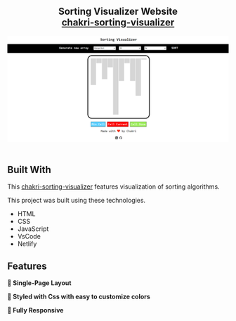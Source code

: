 <h2 align="center">
  Sorting Visualizer Website<br/>
  <a href="https://chakri-sorting-algorithm-visualizer.netlify.app/" target="_blank">chakri-sorting-visualizer</a>
</h2>
<div align="center">
  <img alt="Demo" src="./assets/project-3.png" />
</div>

<br/>




## Built With

This <a href="https://chakri-sorting-algorithm-visualizer.netlify.app/"  target="_blank">chakri-sorting-visualizer</a> features visualization of sorting algorithms.<br/>

This project was built using these technologies.

- HTML
- CSS
- JavaScript
- VsCode
- Netlify

## Features

**📖 Single-Page Layout**

**🎨 Styled with Css with easy to customize colors**

**📱 Fully Responsive**


